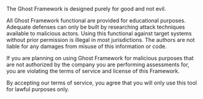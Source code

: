 The Ghost Framework is designed purely for good and not evil.

All Ghost Framework functional are provided for educational purposes.
Adequate defenses can only be built by researching attack techniques available to malicious actors.
Using this functional against target systems without prior permission is illegal in most jurisdictions.
The authors are not liable for any damages from misuse of this information or code.

If you are planning on using Ghost Framework for malicious purposes that are not authorized by the company you are performing assessments for, you are violating the terms of service and license of this Framework.

By accepting our terms of service, you agree that you will only use this tool for lawful purposes only.
